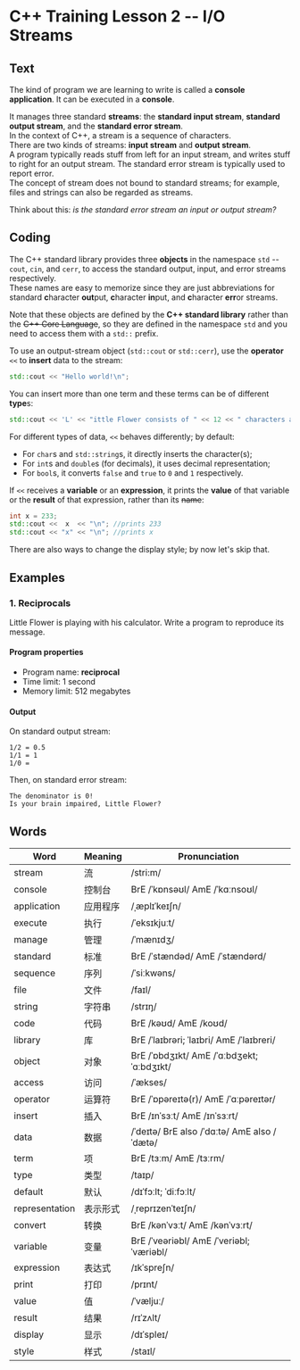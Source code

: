 # C++ Training Lesson 2 -- I/O Streams

## Text

The kind of program we are learning to write is called a **console application**.
It can be executed in a **console**.

It manages three standard **streams**: the **standard input stream**, **standard output stream**, and the **standard error stream**.  
In the context of C++, a stream is a sequence of characters.  
There are two kinds of streams: **input stream** and **output stream**.  
A program typically reads stuff from left for an input stream, and writes stuff to right for an output stream.
The standard error stream is typically used to report error.  
The concept of stream does not bound to standard streams;
for example, files and strings can also be regarded as streams.

Think about this: *is the standard error stream an input or output stream?*

## Coding

The C++ standard library provides three **objects** in the namespace `std` -- `cout`, `cin`, and `cerr`,
to access the standard output, input, and error streams respectively.  
These names are easy to memorize since they are just abbreviations for
standard **c**haracter **out**put,
**c**haracter **in**put,
and **c**haracter **err**or streams.

Note that these objects are defined by the **C++ standard library** rather than the ~~C++ Core Language~~,
so they are defined in the namespace `std` and you need to access them with a `std::` prefix.

To use an output-stream object (`std::cout` or `std::cerr`), use the **operator** `<<` to **insert** data to the stream:

```C++
std::cout << "Hello world!\n";
```

You can insert more than one term and these terms can be of different **type**s:

```C++
std::cout << 'L' << "ittle Flower consists of " << 12 << " characters and is " << 1.5 << " times that of Minecraft." << '\n';
```

For different types of data, `<<` behaves differently; by default:

* For `char`s and `std::string`s, it directly inserts the character(s);
* For `int`s and `double`s (for decimals), it uses decimal representation;
* For `bool`s, it converts `false` and `true` to `0` and `1` respectively.

If `<<` receives a **variable** or an **expression**,
it prints the **value** of that variable or the **result** of that expression,
rather than its ~~name~~:

```C++
int x = 233;
std::cout <<  x  << "\n"; //prints 233
std::cout << "x" << "\n"; //prints x
```

There are also ways to change the display style; by now let's skip that.

## Examples

### 1. Reciprocals

Little Flower is playing with his calculator. Write a program to reproduce its message. 

#### Program properties

* Program name: **reciprocal**
* Time limit: 1 second
* Memory limit: 512 megabytes

#### Output

On standard output stream:
```
1/2 = 0.5
1/1 = 1
1/0 =
```

Then, on standard error stream:
```
The denominator is 0!
Is your brain impaired, Little Flower?
```

## Words

Word | Meaning | Pronunciation
--- | --- | ---
stream | 流 | /stri:m/
console | 控制台 | BrE /ˈkɒnsəʊl/ AmE /ˈkɑːnsoʊl/
application | 应用程序 | /ˌæplɪˈkeɪʃn/
execute | 执行 | /ˈeksɪkjuːt/
manage | 管理 | /ˈmænɪdʒ/
standard | 标准 | BrE /ˈstændəd/ AmE /ˈstændərd/
sequence | 序列 | /ˈsiːkwəns/
file | 文件 | /faɪl/
string | 字符串 | /strɪŋ/
code | 代码 | BrE /kəʊd/ AmE /koʊd/
library | 库 | BrE /ˈlaɪbrəri; ˈlaɪbri/ AmE /ˈlaɪbreri/
object | 对象 | BrE /ˈɒbdʒɪkt/ AmE /ˈɑːbdʒekt; ˈɑːbdʒɪkt/
access | 访问 | /ˈækses/
operator | 运算符 | BrE /ˈɒpəreɪtə(r)/ AmE /ˈɑːpəreɪtər/
insert | 插入 | BrE /ɪnˈsɜːt/ AmE /ɪnˈsɜːrt/
data | 数据 | /ˈdeɪtə/ BrE also /ˈdɑːtə/ AmE also /ˈdætə/
term | 项 | BrE /tɜːm/ AmE /tɜːrm/
type | 类型 | /taɪp/
default | 默认 | /dɪˈfɔːlt; ˈdiːfɔːlt/
representation | 表示形式 | /ˌreprɪzenˈteɪʃn/
convert | 转换 | BrE /kənˈvɜːt/ AmE /kənˈvɜːrt/
variable | 变量 | BrE /ˈveəriəbl/ AmE /ˈveriəbl; ˈværiəbl/
expression | 表达式 | /ɪkˈspreʃn/
print | 打印 | /prɪnt/
value | 值 | /ˈvæljuː/
result | 结果 | /rɪˈzʌlt/
display | 显示 | /dɪˈspleɪ/
style | 样式 | /staɪl/
